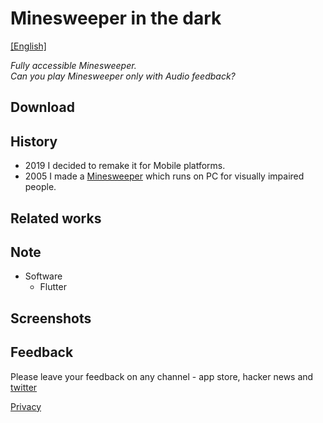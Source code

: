 # Minesweeper in the dark

[\[English\]](index)

*Fully accessible Minesweeper.*  
*Can you play Minesweeper only with Audio feedback?*


## Download

## History
 - 2019 I decided to remake it for Mobile platforms.
 - 2005 I made a [Minesweeper](https://github.com/keewon/blindmine) which runs on PC for visually impaired people. 

## Related works

## Note
 - Software
   - Flutter

## Screenshots


## Feedback
Please leave your feedback on any channel - app store, hacker news and [twitter](https://twitter.com/keewonseo)
 


[Privacy](privacy)

